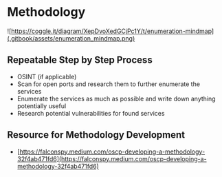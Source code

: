 # Methodology

![https://coggle.it/diagram/XepDvoXedGCjPc1Y/t/enumeration-mindmap](.gitbook/assets/enumeration_mindmap.png)

## Repeatable Step by Step Process

* OSINT \(if applicable\)
* Scan for open ports and research them to further enumerate the services 
* Enumerate the services as much as possible and write down anything potentially useful
* Research potential vulnerabilities for found services

## Resource for Methodology Development

* [https://falconspy.medium.com/oscp-developing-a-methodology-32f4ab471fd6](https://falconspy.medium.com/oscp-developing-a-methodology-32f4ab471fd6)



